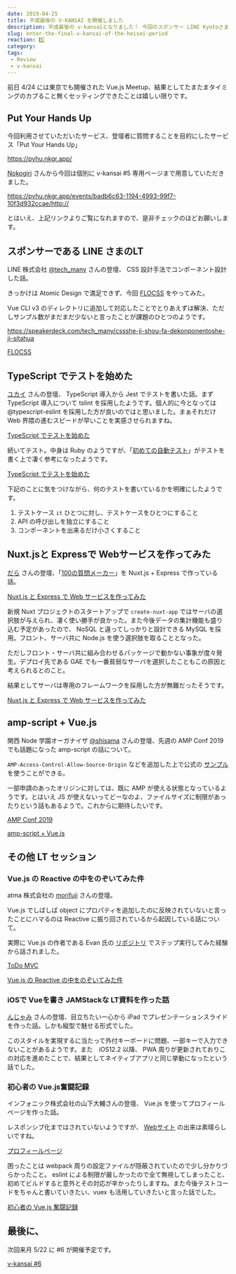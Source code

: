 ```yaml
---
date: 2019-04-25
title: 平成最後の V-KANSAI を開催しました
description: 平成最後の v-kansaiとなりました！ 今回のスポンサー LINE Kyotoさま、ご協力ありがとうございます。
slug: enter-the-final-v-kansai-of-the-heisei-period
reaction: 5️⃣
category: 
tags: 
 - Review
 - v-kansai
---
```


前日 4/24 には東京でも開催された Vue.js Meetup、結果としてたまたまタイミングのカブること無くセッティングできたことは嬉しい限りです。

## Put Your Hands Up

今回利用させていただいたサービス、登壇者に質問することを目的にしたサービス「Put Your Hands Up」

<a class="link-preview" href="https://pyhu.nkgr.app/">https://pyhu.nkgr.app/</a>

[Nokogiri](https://twitter.com/nkgrnkgr) さんから今回は個別に v-kansai #5 専用ページまで用意していただきました。

https://pyhu.nkgr.app/events/badb6c63-1194-4993-99f7-10f3d932ccae/http://

とはいえ、上記リンクよりご覧になれますので、是非チェックのほどお願いします。

## スポンサーである LINE さまのLT

LINE 株式会社 [@tech_many](https://twitter.com/tech_many) さんの登壇、 CSS 設計手法でコンポーネント設計した話。

きっかけは Atomic Design で満足できず、今回 [FLOCSS](https://github.com/hiloki/flocss) をやってみた。

Vue CLI v3 のディレクトリに追加して対応したことでとりあえずは解決、ただしサンプル数がまだまだ少ないと言ったことが課題のひとつのようです。

<a class="link-preview" href="https://speakerdeck.com/tech_many/cssshe-ji-shou-fa-dekonponentoshe-ji-sitahua">https://speakerdeck.com/tech_many/cssshe-ji-shou-fa-dekonponentoshe-ji-sitahua</a>

<a class="link-preview" href="https://github.com/hiloki/flocss">FLOCSS</a>

## TypeScript でテストを始めた

[ユカイ](https://twitter.com/syukai) さんの登壇、 TypeScript 導入から Jest でテストを書いた話。まず TypeScript 導入について tslint を採用したようです。個人的に今となっては @typescript-eslint を採用した方が良いのではと思いました。まぁそれだけ Web 界隈の進むスピードが早いことを実感させられますね。

<a class="link-preview" href="https://speakerdeck.com/syukai/typescripttotesutowohazimeta">TypeScript でテストを始めた</a>

続いてテスト。中身は Ruby のようですが、「[初めての自動テスト](https://www.amazon.co.jp/%E5%88%9D%E3%82%81%E3%81%A6%E3%81%AE%E8%87%AA%E5%8B%95%E3%83%86%E3%82%B9%E3%83%88-%E2%80%95Web%E3%82%B7%E3%82%B9%E3%83%86%E3%83%A0%E3%81%AE%E3%81%9F%E3%82%81%E3%81%AE%E8%87%AA%E5%8B%95%E3%83%86%E3%82%B9%E3%83%88%E5%9F%BA%E7%A4%8E-Jonathan-Rasmusson/dp/4873118166)」がテストを書く上で凄く参考になったようです。

<a class="link-preview" href="https://www.amazon.co.jp/%E5%88%9D%E3%82%81%E3%81%A6%E3%81%AE%E8%87%AA%E5%8B%95%E3%83%86%E3%82%B9%E3%83%88-%E2%80%95Web%E3%82%B7%E3%82%B9%E3%83%86%E3%83%A0%E3%81%AE%E3%81%9F%E3%82%81%E3%81%AE%E8%87%AA%E5%8B%95%E3%83%86%E3%82%B9%E3%83%88%E5%9F%BA%E7%A4%8E-Jonathan-Rasmusson/dp/4873118166">TypeScript でテストを始めた</a>

下記のことに気をつけながら、何のテストを書いているかを明確にしたようです。

1. テストケース `it` ひとつに対し、テストケースをひとつにすること
2. API の呼び出しを独立にすること
3. コンポーネントを出来るだけ小さくすること

## Nuxt.jsと Expressで Webサービスを作ってみた

[だら](https://twitter.com/dala00) さんの登壇、「[100の質問メーカー](https://questions.appllis.net/)」を Nuxt.js + Express で作っている話。

<a class="link-preview" href="https://questions.appllis.net/">Nuxt.js と Express で Web サービスを作ってみた</a>

新規 Nuxt プロジェクトのスタートアップで `create-nuxt-app` ではサーバの選択肢が与えられ、凄く使い勝手が良かった。また今後データの集計機能も盛り込む予定があったので、 NoSQL と違ってしっかりと設計できる MySQL を採用。フロント、サーバ共に Node.js を使う選択肢を取ることとなった。

ただしフロント・サーバ共に組み合わせるパッケージで動かない事象が度々発生。デプロイ先である GAE でも一番貧弱なサーバを選択したこともこの原因と考えられるとのこと。

結果としてサーバは専用のフレームワークを採用した方が無難だったそうです。

<a class="link-preview" href="https://speakerdeck.com/dala00/nuxt-dot-jstoexpressdewebsabisuwozuo-tutemita">Nuxt.js と Express で Web サービスを作ってみた</a>

## amp-script + Vue.js

関西 Node 学園オーガナイザ [@shisama](https://twitter.com/shisama) さんの登壇、先週の AMP Conf 2019 でも話題になった amp-script の話について。

`AMP-Access-Control-Allow-Source-Origin` などを追加した上で公式の [サンプル](https://github.com/ampproject/amphtml) を使うことができる。

一部申請のあったオリジンに対しては、既に AMP が使える状態となっているようです。とはいえ JS が使えないってどーなのよ、ファイルサイズに制限があったりという話もあるようで。これからに期待したいです。

<a class="link-preview" href="https://amp.dev/ja/events/amp-conf-2019">AMP Conf 2019</a>

<a class="link-preview" href="https://speakerdeck.com/masashi/number-v-kansai-5">amp-script + Vue.js</a>

## その他 LT セッション

### Vue.js の Reactive の中をのぞいてみた件

atma 株式会社の [morifuji](https://twitter.com/maroon88) さんの登壇。

Vue.js でしばしば object にプロパティを追加したのに反映されていないと言ったことにハマるのは Reactive に振り回されているから起因している話について。

実際に Vue.js の作者である Evan 氏の [リポジトリ](https://github.com/vuejs/vue/tree/dev/examples/todomvc) でステップ実行してみた経験から話されました。

<a class="link-preview" href="https://github.com/vuejs/vue/tree/dev/examples/todomvc">ToDo MVC</a>

<a class="link-preview" href="https://speakerdeck.com/diggymo/vue-dot-jsfalsereactivefalsezhong-wofalsezoitemitajian-35149316-f2b0-4ee3-91f3-fff6d272f129">Vue.js の Reactive の中をのぞいてみた件</a>

### iOSで Vueを書き JAMStackな LT資料を作った話

[んじゃみ](https://twitter.co179jp) さんの登壇、目立ちたい一心から iPad でプレゼンテーションスライドを作った話。しかも縦型で魅せる形式でした。

このスタイルを実現するに当たって外付キーボードに問題、一部キーで入力できないことがあるようです。また　iOS12.2 以降、 PWA 周りが更新されておりこの対応を進めたことで、結果としてネイティブアプリと同じ挙動になったという話でした。

### 初心者の Vue.js奮闘記録

インフォニック株式会社の山下大輔さんの登壇、 Vue.js を使ってプロフィールページを作った話。

レスポンシブ化まではされていないようですが、 [Webサイト](https://portfolio-of-daisuke.firebaseapp.com/#/) の出来は素晴らしいですね。

<a class="link-preview" href="https://portfolio-of-daisuke.firebaseapp.com/#/">プロフィールページ</a>

困ったことは webpack 周りの設定ファイルが隠蔽されていたので少し分かりづらかったこと。 eslint による制限が厳しかったので全て無視してしまったこと、初めてビルドすると意外とその対応が辛かったりしますね。また今後テストコードをちゃんと書いていきたい、vuex も活用していきたいと言った話でした。

<a class="link-preview" href="https://speakerdeck.com/libra189/vuebeginner">初心者の Vue.js 奮闘記録</a>

## 最後に、

次回来月 5/22 に #6 が開催予定です。

<a class="link-preview" href="https://vuekansai.connpass.com/event/122664/">v-kansai #6</a>
